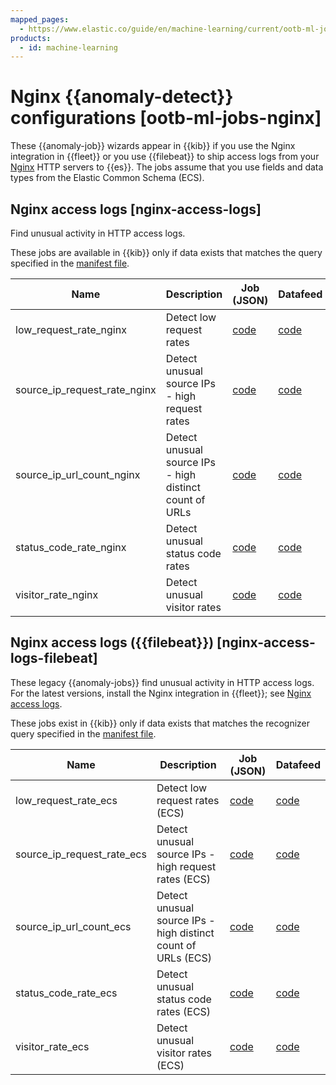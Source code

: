 ```yaml
---
mapped_pages:
  - https://www.elastic.co/guide/en/machine-learning/current/ootb-ml-jobs-nginx.html
products:
  - id: machine-learning
---
```


# Nginx {{anomaly-detect}} configurations [ootb-ml-jobs-nginx]

These {{anomaly-job}} wizards appear in {{kib}} if you use the Nginx integration in {{fleet}} or you use {{filebeat}} to ship access logs from your [Nginx](http://nginx.org/) HTTP servers to {{es}}. The jobs assume that you use fields and data types from the Elastic Common Schema (ECS).


## Nginx access logs [nginx-access-logs]

Find unusual activity in HTTP access logs.

These jobs are available in {{kib}} only if data exists that matches the query specified in the [manifest file](https://github.com/elastic/integrations/blob/main/packages/nginx/kibana/ml_module/nginx-Logs-ml.json).

| Name | Description | Job (JSON) | Datafeed |
| --- | --- | --- | --- |
| low_request_rate_nginx | Detect low request rates | [code](https://github.com/elastic/integrations/blob/main/packages/nginx/kibana/ml_module/nginx-Logs-ml.json#L215) | [code](https://github.com/elastic/integrations/blob/main/packages/nginx/kibana/ml_module/nginx-Logs-ml.json#L370) |
| source_ip_request_rate_nginx | Detect unusual source IPs - high request rates | [code](https://github.com/elastic/integrations/blob/main/packages/nginx/kibana/ml_module/nginx-Logs-ml.json#L176) | [code](https://github.com/elastic/integrations/blob/main/packages/nginx/kibana/ml_module/nginx-Logs-ml.json#L349) |
| source_ip_url_count_nginx | Detect unusual source IPs - high distinct count of URLs | [code](https://github.com/elastic/integrations/blob/main/packages/nginx/kibana/ml_module/nginx-Logs-ml.json#L136) | [code](https://github.com/elastic/integrations/blob/main/packages/nginx/kibana/ml_module/nginx-Logs-ml.json#L328) |
| status_code_rate_nginx | Detect unusual status code rates | [code](https://github.com/elastic/integrations/blob/main/packages/nginx/kibana/ml_module/nginx-Logs-ml.json#L90) | [code](https://github.com/elastic/integrations/blob/main/packages/nginx/kibana/ml_module/nginx-Logs-ml.json#L307) |
| visitor_rate_nginx | Detect unusual visitor rates | [code](https://github.com/elastic/integrations/blob/main/packages/nginx/kibana/ml_module/nginx-Logs-ml.json#L47) | [code](https://github.com/elastic/integrations/blob/main/packages/nginx/kibana/ml_module/nginx-Logs-ml.json#L260) |


## Nginx access logs ({{filebeat}}) [nginx-access-logs-filebeat]

These legacy {{anomaly-jobs}} find unusual activity in HTTP access logs. For the latest versions, install the Nginx integration in {{fleet}}; see [Nginx access logs](/reference/machine-learning/ootb-ml-jobs-nginx.md#nginx-access-logs).

These jobs exist in {{kib}} only if data exists that matches the recognizer query specified in the [manifest file](https://github.com/elastic/kibana/blob/master/x-pack/platform/plugins/shared/ml/server/models/data_recognizer/modules/nginx_ecs/manifest.json).

| Name | Description | Job (JSON) | Datafeed |
| --- | --- | --- | --- |
| low_request_rate_ecs | Detect low request rates (ECS) | [code](https://github.com/elastic/kibana/blob/master/x-pack/platform/plugins/shared/ml/server/models/data_recognizer/modules/nginx_ecs/ml/low_request_rate_ecs.json) | [code](https://github.com/elastic/kibana/blob/master/x-pack/platform/plugins/shared/ml/server/models/data_recognizer/modules/nginx_ecs/ml/datafeed_low_request_rate_ecs.json) |
| source_ip_request_rate_ecs | Detect unusual source IPs - high request rates (ECS) | [code](https://github.com/elastic/kibana/blob/master/x-pack/platform/plugins/shared/ml/server/models/data_recognizer/modules/nginx_ecs/ml/source_ip_request_rate_ecs.json) | [code](https://github.com/elastic/kibana/blob/master/x-pack/platform/plugins/shared/ml/server/models/data_recognizer/modules/nginx_ecs/ml/datafeed_source_ip_request_rate_ecs.json) |
| source_ip_url_count_ecs | Detect unusual source IPs - high distinct count of URLs (ECS) | [code](https://github.com/elastic/kibana/blob/master/x-pack/platform/plugins/shared/ml/server/models/data_recognizer/modules/nginx_ecs/ml/source_ip_url_count_ecs.json) | [code](https://github.com/elastic/kibana/blob/master/x-pack/platform/plugins/shared/ml/server/models/data_recognizer/modules/nginx_ecs/ml/datafeed_source_ip_url_count_ecs.json) |
| status_code_rate_ecs | Detect unusual status code rates (ECS) | [code](https://github.com/elastic/kibana/blob/master/x-pack/platform/plugins/shared/ml/server/models/data_recognizer/modules/nginx_ecs/ml/status_code_rate_ecs.json) | [code](https://github.com/elastic/kibana/blob/master/x-pack/platform/plugins/shared/ml/server/models/data_recognizer/modules/nginx_ecs/ml/datafeed_status_code_rate_ecs.json) |
| visitor_rate_ecs | Detect unusual visitor rates (ECS) | [code](https://github.com/elastic/kibana/blob/master/x-pack/platform/plugins/shared/ml/server/models/data_recognizer/modules/nginx_ecs/ml/visitor_rate_ecs.json) | [code](https://github.com/elastic/kibana/blob/master/x-pack/platform/plugins/shared/ml/server/models/data_recognizer/modules/nginx_ecs/ml/datafeed_visitor_rate_ecs.json) |

